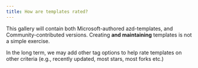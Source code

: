 ```yaml
---
title: How are templates rated?
---
```


This gallery will contain both Microsoft-authored azd-templates, and Community-contributed versions. Creating **and maintaining** templates is not a simple exercise. 

In the long term, we may add other tag options to help rate templates on other criteria (e.g., recently updated, most stars, most forks etc.)

